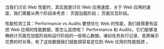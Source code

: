 当我们讨论 Web 性能时，其实就是讨论 Web 应用速度，关于 Web 应用的速度，我们需要从两个阶段来考虑：
页面加载阶段；
页面交互阶段。

性能检测工具：Performance vs Audits 要想优化 Web 的性能，我们就需要有监控 Web 应用的性能数据，那怎么监控呢？
Performance 和 Audits，它们能够准确统计页面在加载阶段和运行阶段的一些核心数据，诸如任务执行记录、首屏展示花费的时长等，有了这些数据我们就能很容易定位到 Web 应用的性能瓶颈 。
